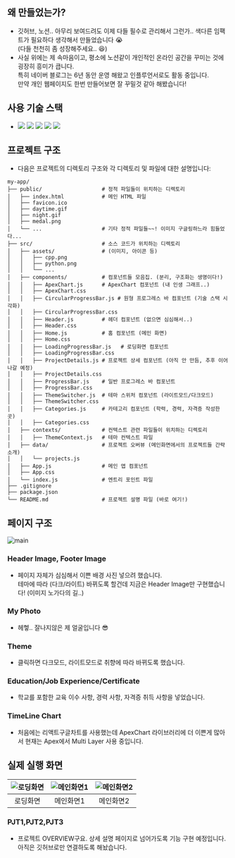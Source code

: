 ## 왜 만들었는가? 

- 깃허브, 노션.. 아무리 보여드려도 이제 다들 필수로 관리해서 그런가.. 색다른 임팩트가 필요하다 생각해서 만들었습니다 :sob: <br>(다들 천천히 좀 성장해주세요.. :satisfied:)</br>
- 사실 위에는 제 속마음이고, 평소에 노션같이 개인적인 온라인 공간을 꾸미는 것에 굉장히 흥미가 큽니다.<br>특히 네이버 블로그는 6년 동안 운영 해왔고 인플루언서로도 활동 중입니다.<br>만약 개인 웹페이지도 한번 만들어보면 잘 꾸밀것 같아 해봤습니다!</br>

## 사용 기술 스택

- <img src="https://img.shields.io/badge/react-61DAFB?style=for-the-badge&logo=react&logoColor=black">   <img src="https://img.shields.io/badge/javascript-F7DF1E?style=for-the-badge&logo=javascript&logoColor=black">  <img src="https://img.shields.io/badge/html5-E34F26?style=for-the-badge&logo=html5&logoColor=white"> <img src="https://img.shields.io/badge/css-1572B6?style=for-the-badge&logo=css3&logoColor=white"> <img src="https://img.shields.io/badge/node.js-339933?style=for-the-badge&logo=Node.js&logoColor=white">

## 프로젝트 구조

- 다음은 프로젝트의 디렉토리 구조와 각 디렉토리 및 파일에 대한 설명입니다:

```plaintext
my-app/                       
├── public/                   # 정적 파일들이 위치하는 디렉토리
│   ├── index.html            # 메인 HTML 파일
│   ├── favicon.ico           
│   ├── daytime.gif           
│   ├── night.gif             
│   ├── medal.png             
│   └── ...                   # 기타 정적 파일들~~! 이미지 구글링하느라 힘들었다...
├── src/                      # 소스 코드가 위치하는 디렉토리
│   ├── assets/               # (이미지, 아이콘 등)
│   │   ├── cpp.png           
│   │   ├── python.png        
│   │   └── ...               
│   ├── components/           # 컴포넌트들 모음집. (분리, 구조화는 생명이다!)
│   │   ├── ApexChart.js      # ApexChart 컴포넌트 (내 인생 그래프..)
│   │   ├── ApexChart.css     
│   │   ├── CircularProgressBar.js # 원형 프로그레스 바 컴포넌트 (기술 스택 시각화)
│   │   ├── CircularProgressBar.css 
│   │   ├── Header.js         # 헤더 컴포넌트 (없으면 심심해서..)
│   │   ├── Header.css        
│   │   ├── Home.js           # 홈 컴포넌트 (메인 화면)
│   │   ├── Home.css          
│   │   ├── LoadingProgressBar.js   # 로딩화면 컴포넌트
│   │   ├── LoadingProgressBar.css  
│   │   ├── ProjectDetails.js # 프로젝트 상세 컴포넌트 (아직 안 만듬, 추후 이어나갈 예정)
│   │   ├── ProjectDetails.css
│   │   ├── ProgressBar.js    # 일반 프로그레스 바 컴포넌트
│   │   ├── ProgressBar.css   
│   │   ├── ThemeSwitcher.js  # 테마 스위처 컴포넌트 (라이트모드/다크모드)
│   │   ├── ThemeSwitcher.css 
│   │   ├── Categories.js     # 카테고리 컴포넌트 (학력, 경력, 자격증 작성한 곳)
│   │   ├── Categories.css    
│   ├── contexts/             # 컨텍스트 관련 파일들이 위치하는 디렉토리
│   │   ├── ThemeContext.js   # 테마 컨텍스트 파일
│   ├── data/                 # 프로젝트 오버뷰 (메인화면에서의 프로젝트들 간략 소개)
│   │   └── projects.js       
│   ├── App.js                # 메인 앱 컴포넌트
│   ├── App.css               
│   └── index.js              # 엔트리 포인트 파일
├── .gitignore                
├── package.json              
└── README.md                 # 프로젝트 설명 파일 (바로 여기!)
```

## 페이지 구조
![main](https://github.com/Crush-on-Study/Introduce_page/assets/99119068/1cebb9c3-249e-4502-b51b-cf253e4340f0)

### Header Image, Footer Image
- 페이지 자체가 심심해서 이쁜 배경 사진 넣으려 했습니다.<br>테마에 따라 (다크/라이트) 바뀌도록 할건데 지금은 Header Image만 구현했습니다! (이미지 노가다의 길..)</br>

### My Photo
- 헤헿.. 잘나지않은 제 얼굴입니다 :sunglasses:

### Theme
- 클릭하면 다크모드, 라이트모드로 취향에 따라 바뀌도록 했습니다.

### Education/Job Experience/Certificate
- 학교를 포함한 교육 이수 사항, 경력 사항, 자격증 취득 사항을 넣었습니다.

### TimeLine Chart
- 처음에는 리액트구글차트를 사용했는데 ApexChart 라이브러리에 더 이쁜게 많아서 현재는 Apex에서 Multi Layer 사용 중입니다.


## 실제 실행 화면
|![로딩화면](https://github.com/Crush-on-Study/Introduce_page/assets/99119068/ea1972bc-d9cc-4f8f-a607-8288c0f2011b)|![메인화면1](https://github.com/Crush-on-Study/Introduce_page/assets/99119068/9ab4f651-95d9-47aa-9374-e0830683ec5e)|![메인화면2](https://github.com/Crush-on-Study/Introduce_page/assets/99119068/23caf1e9-a34b-466d-9161-f516a0076ac6)|
|:-----:|:-----:|:-----:|
|로딩화면|메인화면1|메인화면2|
### PJT1,PJT2,PJT3
- 프로젝트 OVERVIEW구요. 상세 설명 페이지로 넘어가도록 기능 구현 예정입니다. 아직은 깃허브로만 연결하도록 해놨습니다.
